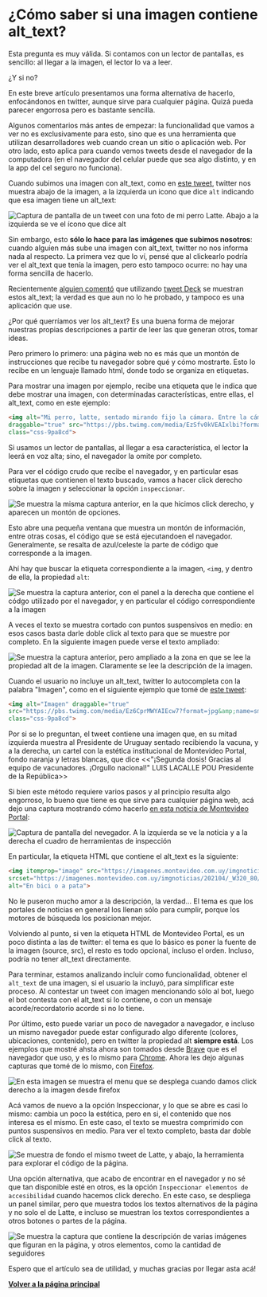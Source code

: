 # ¿Cómo saber si una imagen contiene alt_text?

Esta pregunta es muy válida. Si contamos con un lector de pantallas, 
es sencillo: al llegar a la imagen, el lector lo va a leer.

¿Y si no?

En este breve artículo presentamos una forma alternativa de hacerlo, enfocándonos en twitter, aunque sirve para cualquier página.
Quizá pueda parecer engorrosa pero es bastante sencilla.

Algunos comentarios más antes de empezar: la funcionalidad que vamos a ver no es 
exclusivamente para esto, sino que es una herramienta que utilizan desarrolladores 
web cuando crean un sitio o aplicación web. Por otro lado, esto aplica para 
cuando vemos tweets desde el navegador de la computadora (en el navegador del celular puede que sea algo distinto, 
y en la app del cel seguro no funciona).

Cuando subimos una imagen con alt_text, como en [este tweet](https://twitter.com/ro_laguna_/status/1383906634171224072),
twitter nos muestra abajo de la imagen, a la izquierda un icono que dice `alt` indicando que esa imagen tiene un alt_text:
 
![Captura de pantalla de un tweet con una foto de mi perro Latte. Abajo a la izquierda se ve el ícono que dice alt](https://github.com/rola93/altBotUY/blob/master/docs/media/latte_icono_alt_resaltado.png?raw=true)

Sin embargo, esto **sólo lo hace para las imágenes que subimos nosotros**: 
cuando alguien más sube una imagen con alt_text, twitter no nos informa nada al respecto. La primera vez que lo ví,
pensé que al clickearlo podría ver el alt_text que tenía la imagen, pero esto tampoco ocurre: no hay una forma 
sencilla de hacerlo.

Recientemente [alguien comentó](https://twitter.com/SarAusten/status/1386002316055269384) que utilizando 
[tweet Deck](https://tweetdeck.twitter.com) se muestran estos alt_text; la verdad 
es que aun no lo he probado, y tampoco es una aplicación que use.

¿Por qué querríamos ver los alt_text? Es una buena forma de mejorar nuestras propias descripciones a partir de leer 
las que generan otros, tomar ideas.

Pero primero lo primero: una página web no es más que un montón de instrucciones que recibe tu navegador sobre qué y cómo mostrarte.
Esto lo recibe en un lenguaje llamado html, donde todo se organiza en etiquetas.

Para mostrar una imagen por ejemplo, recibe una etiqueta que le indica que debe mostrar una imagen,
 con determinadas características, entre ellas, el alt_text, como en este ejemplo:
 
```html
<img alt="Mi perro, latte, sentado mirando fijo la cámara. Entre la cámara y él hay un plato de rissoto. La foto es en el living de mi casa" 
draggable="true" src="https://pbs.twimg.com/media/EzSfv0kVEAIxlbi?format=jpg&amp;name=small" 
class="css-9pa8cd">
```
 
Si usamos un lector de pantallas, al llegar a esa característica, el lector la leerá en voz alta; sino, 
el navegador la omite por completo.

Para ver el código crudo que recibe el navegador, y en particular esas etiquetas que contienen el texto buscado, vamos a hacer click derecho 
sobre la imagen y seleccionar la opción  `inspeccionar`. 

![Se muestra la misma captura anterior, en la que hicimos click derecho, y aparecen un montón de opciones.](https://github.com/rola93/altBotUY/blob/master/docs/media/latte_click_derecho.png?raw=true)

Esto abre una pequeña ventana que muestra un montón de información, entre otras cosas, 
el código que se está ejecutandoen el navegador. Generalmente, se resalta de azul/celeste la parte de código que corresponde a la imagen.

Ahí hay que buscar la etiqueta correspondiente a la imagen, `<img`, y dentro de ella, la propiedad `alt`:

![Se muestra la captura anterior, con el panel a la derecha que contiene el códgo utilizado por el navegador, 
y en particular el código correspondiente a la imagen](https://github.com/rola93/altBotUY/blob/master/docs/media/latte_twit_y_herramienta.png?raw=true)


A veces el texto se muestra cortado con puntos suspensivos en medio: en esos casos basta darle doble click al 
texto para que se muestre por completo. En la siguiente imagen puede verse el texto ampliado:

![Se muestra la captura anterior, pero ampliado a la zona en que se lee la propiedad alt de la imagen. Claramente se lee la descripción de la imagen.](https://github.com/rola93/altBotUY/blob/master/docs/media/alt_text.png?raw=true)

Cuando el usuario no incluye un alt_text, twitter lo autocompleta con la palabra "Imagen", como en el siguiente ejemplo 
que tomé de [este tweet](https://twitter.com/portalmvd/status/1386689487221182470):

```html
<img alt="Imagen" draggable="true" 
src="https://pbs.twimg.com/media/Ez6CprMWYAIEcw7?format=jpg&amp;name=small" 
class="css-9pa8cd">
```
Por si se lo preguntan, el tweet contiene una imagen que, en su mitad izquierda muestra al Presidente de Uruguay sentado recibiendo la vacuna, y a la derecha, 
un cartel con la estética institucional de Montevideo Portal, fondo naranja y letras blancas, que dice <<"¡Segunda dosis! Gracias al equipo de vacunadores. 
¡Orgullo nacional!" LUIS LACALLE POU Presidente de la República>>

Si bien este método requiere varios pasos y al principio resulta algo engorroso,
 lo bueno que tiene es que sirve para cualquier página web, acá dejo una captura mostrando cómo hacerlo 
 [en esta noticia de Montevideo Portal](https://www.montevideo.com.uy/Noticias/Colectivo-Ciudad-Abierta-reclama-a-la-IM-que-vuelva-a-peatonalizar-la-rambla-los-domingos-uc784646):
  
![Captura de pantalla del nevegador. A la izquierda se ve la noticia y a la derecha el cuadro de herramientas de inspección](https://github.com/rola93/altBotUY/blob/master/docs/media/ejemplo_montevideo_portal.png?raw=true)

En particular, la etiqueta HTML que contiene el alt_text es la siguiente: 

```html
<img itemprop="image" src="https://imagenes.montevideo.com.uy/imgnoticias/202104/_W933_80/759739.jpg" 
srcset="https://imagenes.montevideo.com.uy/imgnoticias/202104/_W320_80/759739.jpg 1x, https://imagenes.montevideo.com.uy/imgnoticias/202104/_W640_80/759739.jpg 2x" 
alt="En bici o a pata">
```

No le puseron mucho amor a la descripción, la verdad... El tema es que los portales de noticias en general los llenan 
sólo para cumplir, porque los motores de búsqueda los posicionan mejor.

Volviendo al punto, si ven la etiqueta HTML de Montevideo Portal, es un poco distinta a las de twitter: el tema es que 
lo básico es poner la fuente de la imagen (source, src), el resto es todo opcional, incluso el orden. Incluso, podría 
no tener alt_text directamente.    

Para terminar, estamos analizando incluir como funcionalidad, obtener el `alt_text` de una imagen, si el usuario la incluyó, 
para simplificar este proceso. Al contestar un tweet con imagen mencionando sólo al bot, luego el bot contesta con el alt_text si lo contiene, 
o con un mensaje acorde/recordatorio acorde si no lo tiene.


Por último, esto puede variar un poco de navegador a navegador, e incluso un mismo navegador puede estar configurado 
algo diferente (colores, ubicaciones, contenido), pero en twitter la propiedad alt **siempre está**. Los ejemplos que mostré ahsta ahora son tomados 
desde [Brave](http://brave.com) que es el navegador que uso, y es lo mismo para 
[Chrome](https://www.google.com/intl/es/chrome/). Ahora les dejo algunas capturas que tomé de lo mismo, con 
[Firefox](https://www.mozilla.org/es-ES/firefox/new/).

![En esta imagen se muestra el menu que se desplega cuando damos click derecho a la imagen desde firefox](https://github.com/rola93/altBotUY/blob/master/docs/media/latte_click_derecho_mozilla.png?raw=true)

Acá vamos de nuevo a la opción Inspeccionar, y lo que se abre es casi lo mismo: cambia un poco la estética, pero en si, el contenido que nos interesa
es el mismo. En este caso, el texto se muestra comprimido con puntos suspensivos en medio. Para ver el texto completo, basta dar doble click al texto.

![Se muestra de fondo el mismo tweet de Latte, y abajo, la herramienta para explorar el código de la página.](https://github.com/rola93/altBotUY/blob/master/docs/media/latte_panel_firefox.png?raw=true)

Una opción alternativa, que acabo de encontrar en el navegador y no sé que tan disponible esté en otros, es la opción 
`Inspeccionar elementos de accesibilidad` cuando hacemos click derecho. En este caso, se despliega un panel similar, pero que muestra todos los textos
alternativos de la página y no solo el de Latte, e incluso se muestran los textos correspondientes a otros botones o partes de la página.

![Se muestra la captura que contiene la descripción de varias imágenes que figuran en la página, y otros elementos, como la cantidad de seguidores](https://github.com/rola93/altBotUY/blob/master/docs/media/inspeccionar-accesibilidad-firefox.png?raw=true)

Espero que el artículo sea de utilidad, y muchas gracias por llegar asta acá!


**[Volver a la página principal](/altBotUY)**

